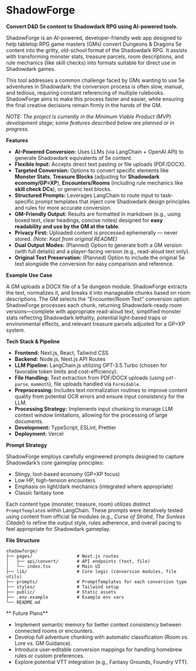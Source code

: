 # ShadowForge

**Convert D&D 5e content to Shadowdark RPG using AI-powered tools.**

ShadowForge is an AI-powered, developer-friendly web app designed to help tabletop RPG game masters (GMs) convert Dungeons & Dragons 5e content into the gritty, old-school format of the Shadowdark RPG. It assists with transforming monster stats, treasure parcels, room descriptions, and rule mechanics (like skill checks) into formats suitable for direct use in Shadowdark games.

This tool addresses a common challenge faced by GMs wanting to use 5e adventures in Shadowdark: the conversion process is often slow, manual, and tedious, requiring constant referencing of multiple rulebooks. ShadowForge aims to make this process faster and easier, while ensuring the final creative decisions remain firmly in the hands of the GM.

*NOTE: The project is currently in the Minimum Viable Product (MVP) development stage; some features described below are planned or in progress.*

**Features**

* **AI-Powered Conversion:** Uses LLMs (via LangChain + OpenAI API) to generate Shadowdark equivalents of 5e content.
* **Flexible Input:** Accepts direct text pasting or file uploads (PDF/DOCX).
* **Targeted Conversion:** Options to convert specific elements like **Monster Stats**, **Treasure Blocks** (adjusting for **Shadowdark economy/GP=XP**), **Encounters/Rooms** (including rule mechanics like **skill check DCs**), or generic text blocks.
* **Structured Prompts:** Leverages LangChain to route input to task-specific prompt templates that inject core Shadowdark design principles and rules for more accurate conversion.
* **GM-Friendly Output:** Results are formatted in markdown (e.g., using boxed text, clear headings, concise notes) designed for **easy readability and use by the GM at the table**.
* **Privacy First:** Uploaded content is processed ephemerally — never stored. *(Note: Kept from original README)*
* **Dual Output Modes:** (Planned) Option to generate both a GM version (with full details) and a player-facing version (e.g., read-aloud text only).
* **Original Text Preservation:** (Planned) Option to include the original 5e text alongside the conversion for easy comparison and reference.

**Example Use Case**

A GM uploads a DOCX file of a 5e dungeon module. ShadowForge extracts the text, normalizes it, and breaks it into manageable chunks based on room descriptions. The GM selects the "Encounter/Room Text" conversion option. ShadowForge processes each chunk, returning Shadowdark-ready room versions—complete with appropriate read-aloud text, simplified monster stats reflecting Shadowdark lethality, potential light-based traps or environmental effects, and relevant treasure parcels adjusted for a GP=XP system.

**Tech Stack & Pipeline**

* **Frontend:** Next.js, React, Tailwind CSS
* **Backend:** Node.js, Next.js API Routes
* **LLM Pipeline:** LangChain.js utilizing GPT-3.5 Turbo (chosen for favorable token limits and cost-efficiency).
* **File Handling:** Text extraction from PDF/DOCX uploads (using `pdf-parse`, `mammoth`), file uploads handled via `Formidable`.
* **Preprocessing:** Includes text normalization routines to improve content quality from potential OCR errors and ensure input consistency for the LLM.
* **Processing Strategy:** Implements input chunking to manage LLM context window limitations, allowing for the processing of large documents.
* **Development:** TypeScript, ESLint, Prettier
* **Deployment:** Vercel

**Prompt Strategy**

ShadowForge employs carefully engineered prompts designed to capture Shadowdark’s core gameplay principles:

* Stingy, loot-based economy (GP=XP focus)
* Low HP, high-tension encounters
* Emphasis on light/dark mechanics (integrated where appropriate)
* Classic fantasy tone

Each content type (monster, treasure, room) utilizes distinct `PromptTemplate`s within LangChain. These prompts were iteratively tested using content from official 5e modules (e.g., *Curse of Strahd*, *The Sunless Citadel*) to refine the output style, rules adherence, and overall pacing to feel appropriate for Shadowdark gameplay.

**File Structure**

```
shadowforge/
├── pages/                 # Next.js routes
│   ├── api/convert/       # API endpoints (text, file)
│   └── index.tsx          # Main UI
├── lib/                   # Core logic (conversion modules, file utils)
├── prompts/               # PromptTemplates for each conversion type
├── styles/                # Tailwind setup
├── public/                # Static assets
├── .env.example           # Example env vars
└── README.md
```

** Future Plans**

* Implement semantic memory for better context consistency between connected rooms or encounters.
* Develop full adventure chunking with automatic classification (Room vs. Lore vs. GM Guidance).
* Introduce user-editable conversion mappings for handling homebrew rules or custom preferences.
* Explore potential VTT integration (e.g., Fantasy Grounds, Foundry VTT).
